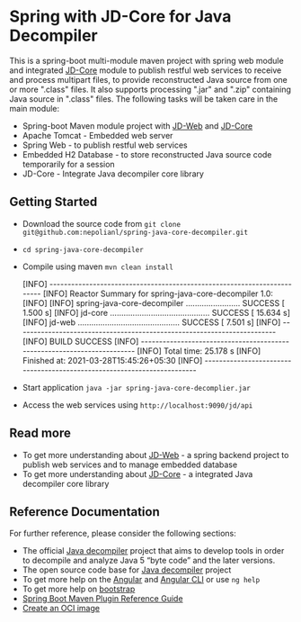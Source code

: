 # Spring with JD-Core for Java Decompiler

This is a spring-boot multi-module maven project with spring web module and integrated [JD-Core]() module to publish restful web services to receive and process multipart files, to provide reconstructed Java source from one or more ".class" files. It also supports processing ".jar" and ".zip" containing Java source in ".class" files. The following tasks will be taken care in the main module:
	
* Spring-boot Maven module project with [JD-Web](https://github.com/nepolianl/spring-java-core-decompiler) and [JD-Core](https://github.com/nepolianl/spring-java-core-decompiler)
* Apache Tomcat - Embedded web server
* Spring Web - to publish restful web services
* Embedded H2 Database - to store reconstructed Java source code temporarily for a session
* JD-Core - Integrate Java decompiler core library

## Getting Started

* Download the source code from `git clone git@github.com:nepolianl/spring-java-core-decompiler.git`
* `cd spring-java-core-decompiler`
* Compile using maven `mvn clean install`
	
	[INFO] ------------------------------------------------------------------------
	[INFO] Reactor Summary for spring-java-core-decompiler 1.0:
	[INFO]
	[INFO] spring-java-core-decompiler ........................ SUCCESS [  1.500 s]
	[INFO] jd-core ............................................ SUCCESS [ 15.634 s]
	[INFO] jd-web ............................................. SUCCESS [  7.501 s]
	[INFO] ------------------------------------------------------------------------
	[INFO] BUILD SUCCESS
	[INFO] ------------------------------------------------------------------------
	[INFO] Total time:  25.178 s
	[INFO] Finished at: 2021-03-28T15:45:26+05:30
	[INFO] ------------------------------------------------------------------------
	
* Start application `java -jar spring-java-core-decomplier.jar`
* Access the web services using `http://localhost:9090/jd/api`

## Read more

* To get more understanding about [JD-Web](https://github.com/nepolianl/spring-java-core-decompiler) - a spring backend project to publish web services and to manage embedded database 
* To get more understanding about [JD-Core](https://github.com/nepolianl/spring-java-core-decompiler) - a integrated Java decompiler core library

## Reference Documentation
For further reference, please consider the following sections:

* The official [Java decompiler](https://maven.apache.org/guides/index.html) project that aims to develop tools in order to decompile and analyze Java 5 “byte code” and the later versions.
* The open source code base for [Java decompiler](https://github.com/java-decompiler) project
* To get more help on the [Angular]() and [Angular CLI]() or use `ng help`
* To get more help on [bootstrap](https://getbootstrap.com/)
* [Spring Boot Maven Plugin Reference Guide](https://docs.spring.io/spring-boot/docs/2.3.3.RELEASE/maven-plugin/reference/html/)
* [Create an OCI image](https://docs.spring.io/spring-boot/docs/2.3.3.RELEASE/maven-plugin/reference/html/#build-image)

